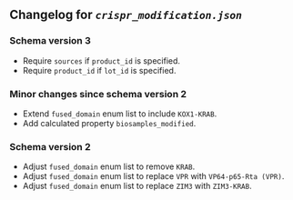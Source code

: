 ## Changelog for *`crispr_modification.json`*

### Schema version 3

* Require `sources` if `product_id` is specified.
* Require `product_id` if `lot_id` is specified.

### Minor changes since schema version 2

* Extend `fused_domain` enum list to include `KOX1-KRAB`.
* Add calculated property `biosamples_modified`.

### Schema version 2

* Adjust `fused_domain` enum list to remove `KRAB`.
* Adjust `fused_domain` enum list to replace `VPR` with `VP64-p65-Rta (VPR)`.
* Adjust `fused_domain` enum list to replace `ZIM3` with `ZIM3-KRAB`.
